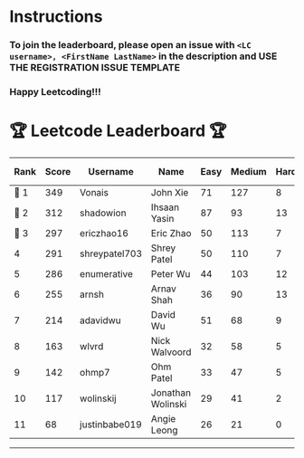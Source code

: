 # Instructions
### To join the leaderboard, please open an issue with `<LC username>, <FirstName LastName>` in the description and USE THE REGISTRATION ISSUE TEMPLATE
### Happy Leetcoding!!!


# 🏆 Leetcode Leaderboard 🏆

| Rank | Score | Username       | Name | Easy | Medium | Hard | Problems Solved |
|------|----------------|-----------------|-------------------|--------------|--------------|--------------|--------------|
| 🥇 1 | 349 | Vonais | John Xie | 71 | 127 | 8 | 206 |
| 🥈 2 | 312 | shadowion | Ihsaan Yasin | 87 | 93 | 13 | 193 |
| 🥉 3 | 297 | ericzhao16 | Eric Zhao | 50 | 113 | 7 | 170 |
| 4 | 291 | shreypatel703 | Shrey Patel | 50 | 110 | 7 | 167 |
| 5 | 286 | enumerative | Peter Wu | 44 | 103 | 12 | 159 |
| 6 | 255 | arnsh | Arnav Shah | 36 | 90 | 13 | 139 |
| 7 | 214 | adavidwu | David Wu | 51 | 68 | 9 | 128 |
| 8 | 163 | wlvrd | Nick Walvoord | 32 | 58 | 5 | 95 |
| 9 | 142 | ohmp7 | Ohm Patel | 33 | 47 | 5 | 85 |
| 10 | 117 | wolinskij | Jonathan Wolinski | 29 | 41 | 2 | 72 |
| 11 | 68 | justinbabe019 | Angie Leong | 26 | 21 | 0 | 47 |
---